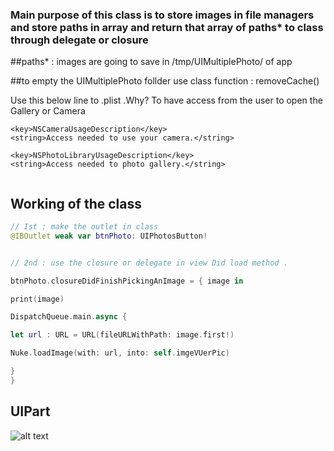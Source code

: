 

### Main purpose of this class is to store images in file managers and store paths in array and return that array of paths*  to class through  delegate  or closure

##paths*  :  images are going to save in /tmp/UIMultiplePhoto/  of app

##to empty the UIMultiplePhoto follder use class function : removeCache()


 Use this below line to .plist .Why? To have access from the user to open the Gallery or Camera
```code
<key>NSCameraUsageDescription</key>
<string>Access needed to use your camera.</string>

<key>NSPhotoLibraryUsageDescription</key>
<string>Access needed to photo gallery.</string>


```

## Working of the class

```swift
// Ist : make the outlet in class
@IBOutlet weak var btnPhoto: UIPhotosButton!


// 2nd : use the closure or delegate in view Did load method .

btnPhoto.closureDidFinishPickingAnImage = { image in

print(image)

DispatchQueue.main.async {

let url : URL = URL(fileURLWithPath: image.first!)

Nuke.loadImage(with: url, into: self.imgeVUerPic)

}
}
```
## UIPart

![alt text](https://github.com/vijayvir/SwiftUtilities/blob/master/CountryCodes/CountryCodes/counrtyCodeSnapshot.png "Logo Title Text 1")
